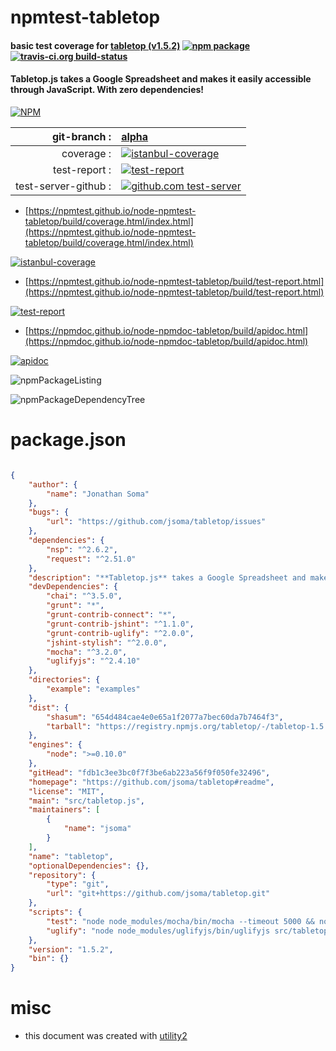 # npmtest-tabletop

#### basic test coverage for  [tabletop (v1.5.2)](https://github.com/jsoma/tabletop#readme)  [![npm package](https://img.shields.io/npm/v/npmtest-tabletop.svg?style=flat-square)](https://www.npmjs.org/package/npmtest-tabletop) [![travis-ci.org build-status](https://api.travis-ci.org/npmtest/node-npmtest-tabletop.svg)](https://travis-ci.org/npmtest/node-npmtest-tabletop)

#### **Tabletop.js** takes a Google Spreadsheet and makes it easily accessible through JavaScript. With zero dependencies!

[![NPM](https://nodei.co/npm/tabletop.png?downloads=true&downloadRank=true&stars=true)](https://www.npmjs.com/package/tabletop)

| git-branch : | [alpha](https://github.com/npmtest/node-npmtest-tabletop/tree/alpha)|
|--:|:--|
| coverage : | [![istanbul-coverage](https://npmtest.github.io/node-npmtest-tabletop/build/coverage.badge.svg)](https://npmtest.github.io/node-npmtest-tabletop/build/coverage.html/index.html)|
| test-report : | [![test-report](https://npmtest.github.io/node-npmtest-tabletop/build/test-report.badge.svg)](https://npmtest.github.io/node-npmtest-tabletop/build/test-report.html)|
| test-server-github : | [![github.com test-server](https://npmtest.github.io/node-npmtest-tabletop/GitHub-Mark-32px.png)](https://npmtest.github.io/node-npmtest-tabletop/build/app/index.html) | | build-artifacts : | [![build-artifacts](https://npmtest.github.io/node-npmtest-tabletop/glyphicons_144_folder_open.png)](https://github.com/npmtest/node-npmtest-tabletop/tree/gh-pages/build)|

- [https://npmtest.github.io/node-npmtest-tabletop/build/coverage.html/index.html](https://npmtest.github.io/node-npmtest-tabletop/build/coverage.html/index.html)

[![istanbul-coverage](https://npmtest.github.io/node-npmtest-tabletop/build/screenCapture.buildCi.browser.%252Ftmp%252Fbuild%252Fcoverage.lib.html.png)](https://npmtest.github.io/node-npmtest-tabletop/build/coverage.html/index.html)

- [https://npmtest.github.io/node-npmtest-tabletop/build/test-report.html](https://npmtest.github.io/node-npmtest-tabletop/build/test-report.html)

[![test-report](https://npmtest.github.io/node-npmtest-tabletop/build/screenCapture.buildCi.browser.%252Ftmp%252Fbuild%252Ftest-report.html.png)](https://npmtest.github.io/node-npmtest-tabletop/build/test-report.html)

- [https://npmdoc.github.io/node-npmdoc-tabletop/build/apidoc.html](https://npmdoc.github.io/node-npmdoc-tabletop/build/apidoc.html)

[![apidoc](https://npmdoc.github.io/node-npmdoc-tabletop/build/screenCapture.buildCi.browser.%252Ftmp%252Fbuild%252Fapidoc.html.png)](https://npmdoc.github.io/node-npmdoc-tabletop/build/apidoc.html)

![npmPackageListing](https://npmtest.github.io/node-npmtest-tabletop/build/screenCapture.npmPackageListing.svg)

![npmPackageDependencyTree](https://npmtest.github.io/node-npmtest-tabletop/build/screenCapture.npmPackageDependencyTree.svg)



# package.json

```json

{
    "author": {
        "name": "Jonathan Soma"
    },
    "bugs": {
        "url": "https://github.com/jsoma/tabletop/issues"
    },
    "dependencies": {
        "nsp": "^2.6.2",
        "request": "^2.51.0"
    },
    "description": "**Tabletop.js** takes a Google Spreadsheet and makes it easily accessible through JavaScript. With zero dependencies!",
    "devDependencies": {
        "chai": "^3.5.0",
        "grunt": "*",
        "grunt-contrib-connect": "*",
        "grunt-contrib-jshint": "^1.1.0",
        "grunt-contrib-uglify": "^2.0.0",
        "jshint-stylish": "^2.0.0",
        "mocha": "^3.2.0",
        "uglifyjs": "^2.4.10"
    },
    "directories": {
        "example": "examples"
    },
    "dist": {
        "shasum": "654d484cae4e0e65a1f2077a7bec60da7b7464f3",
        "tarball": "https://registry.npmjs.org/tabletop/-/tabletop-1.5.2.tgz"
    },
    "engines": {
        "node": ">=0.10.0"
    },
    "gitHead": "fdb1c3ee3bc0f7f3be6ab223a56f9f050fe32496",
    "homepage": "https://github.com/jsoma/tabletop#readme",
    "license": "MIT",
    "main": "src/tabletop.js",
    "maintainers": [
        {
            "name": "jsoma"
        }
    ],
    "name": "tabletop",
    "optionalDependencies": {},
    "repository": {
        "type": "git",
        "url": "git+https://github.com/jsoma/tabletop.git"
    },
    "scripts": {
        "test": "node node_modules/mocha/bin/mocha --timeout 5000 && node node_modules/nsp/bin/nsp check",
        "uglify": "node node_modules/uglifyjs/bin/uglifyjs src/tabletop.js > src/tabletop.min.js "
    },
    "version": "1.5.2",
    "bin": {}
}
```



# misc
- this document was created with [utility2](https://github.com/kaizhu256/node-utility2)

